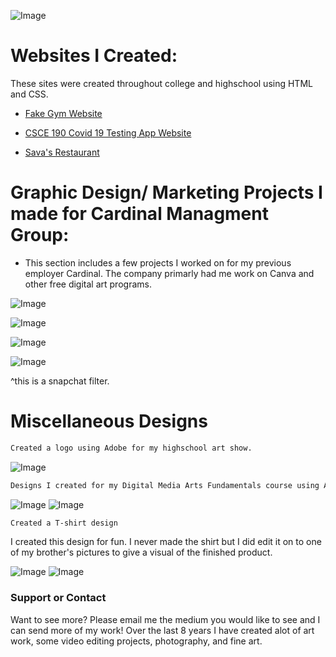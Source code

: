 ![Image](/img/SavannaShaver_LinkedIn_Banner.png)

# Websites I Created:  

These sites were created throughout college and highschool using HTML and CSS.


- [Fake Gym Website](https://artsyone.github.io/meldorsgym/index.html)

- [CSCE 190 Covid 19 Testing App Website](https://SavannaShaver.github.io)

- [Sava's Restaurant](https://github.com/SavannaShaver/Highschool_Websites/tree/main/Restaurant_Website)



# Graphic Design/ Marketing Projects I made for Cardinal Managment Group:

  - This section includes a few projects I worked on for my previous employer Cardinal. The company primarly had me work on Canva and other free digital art programs.

![Image](/img/WeAreHiring_thumbnail.jpg)

![Image](/img/DoorClosingAd_thumbnail.jpg)

![Image](/img/Poster-AD-Redtail_thumbnail.jpg)

![Image](/img/snapchatFilterRedtail_thumbnail.jpg)

^this is a snapchat filter.

  
    
# Miscellaneous Designs

```markdown
Created a logo using Adobe for my highschool art show.
```

   ![Image](/img/ArtShowLogo_thumbnail.jpg)



```markdown
Designs I created for my Digital Media Arts Fundamentals course using Adobe.
```

   ![Image](/img/SelfReflection_thumbnail.jpg)
   ![Image](/img/WordsCombined.jpg)  


```markdown
Created a T-shirt design
```

I created this design for fun. I never made the shirt but I did edit it on to one of my brother's pictures to give a visual of the finished product.

![Image](/img/AnatomyPaint.jpg)
![Image](/img/TshirtDesign.jpg)
  
  
### Support or Contact

Want to see more? Please email me the medium you would like to see and I can send more of my work! Over the last 8 years I have created alot of art work, some video editing projects, photography, and fine art.
